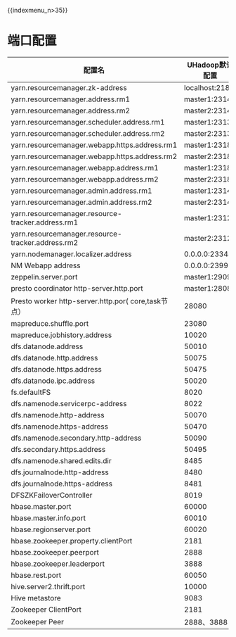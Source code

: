 {{indexmenu_n>35}}

# 端口配置

| 配置名                                               | UHadoop默认配置    |
| ------------------------------------------------- | -------------- |
| yarn.resourcemanager.zk-address                   | localhost:2181 |
| yarn.resourcemanager.address.rm1                  | master1:23140  |
| yarn.resourcemanager.address.rm2                  | master2:23140  |
| yarn.resourcemanager.scheduler.address.rm1        | master1:23130  |
| yarn.resourcemanager.scheduler.address.rm2        | master2:23130  |
| yarn.resourcemanager.webapp.https.address.rm1     | master1:23189  |
| yarn.resourcemanager.webapp.https.address.rm2     | master2:23189  |
| yarn.resourcemanager.webapp.address.rm1           | master1:23188  |
| yarn.resourcemanager.webapp.address.rm2           | master2:23188  |
| yarn.resourcemanager.admin.address.rm1            | master1:23141  |
| yarn.resourcemanager.admin.address.rm2            | master2:23141  |
| yarn.resourcemanager.resource-tracker.address.rm1 | master1:23125  |
| yarn.resourcemanager.resource-tracker.address.rm2 | master2:23125  |
| yarn.nodemanager.localizer.address                | 0.0.0.0:23344  |
| NM Webapp address                                 | 0.0.0.0:23999  |
| zeppelin.server.port                              | master1:29090  |
|presto coordinator http-server.http.port           | master1:28080  |
| Presto worker http-server.http.por( core,task节点）| 28080          |
| mapreduce.shuffle.port                            | 23080          |
| mapreduce.jobhistory.address                      | 10020          |
| dfs.datanode.address                              | 50010          |
| dfs.datanode.http.address                         | 50075          |
| dfs.datanode.https.address                        | 50475          |
| dfs.datanode.ipc.address                          | 50020          |
| fs.defaultFS                                      | 8020           |
| dfs.namenode.servicerpc-address                   | 8022           |
| dfs.namenode.http-address                         | 50070          |
| dfs.namenode.https-address                        | 50470          |
| dfs.namenode.secondary.http-address               | 50090          |
| dfs.secondary.https.address                       | 50495          |
| dfs.namenode.shared.edits.dir                     | 8485           |
| dfs.journalnode.http-address                      | 8480           |
| dfs.journalnode.https-address                     | 8481           |
| DFSZKFailoverController                           | 8019           |
| hbase.master.port                                 | 60000          |
| hbase.master.info.port                            | 60010          |
| hbase.regionserver.port                           | 60020          |
| hbase.zookeeper.property.clientPort               | 2181           |
| hbase.zookeeper.peerport                          | 2888           |
| hbase.zookeeper.leaderport                        | 3888           |
| hbase.rest.port                                   | 60050          |
| hive.server2.thrift.port                          | 10000          |
| Hive metastore                                    | 9083           |
| Zookeeper ClientPort                              | 2181           |
| Zookeeper Peer                                    | 2888、3888      |
